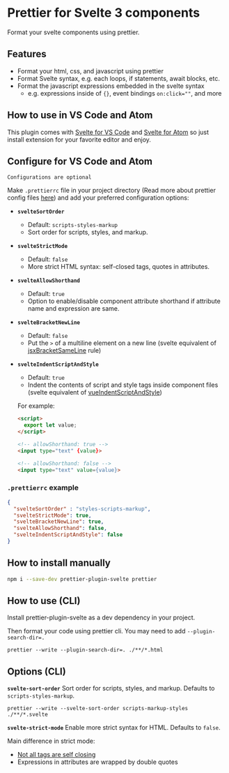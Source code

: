 # Prettier for Svelte 3 components

Format your svelte components using prettier.

## Features

-   Format your html, css, and javascript using prettier
-   Format Svelte syntax, e.g. each loops, if statements, await blocks, etc.
-   Format the javascript expressions embedded in the svelte syntax
    -   e.g. expressions inside of `{}`, event bindings `on:click=""`, and more

## How to use in VS Code and Atom
This plugin comes with [Svelte for VS Code](https://github.com/UnwrittenFun/svelte-vscode) and [Svelte for Atom](https://github.com/UnwrittenFun/svelte-atom) so just install extension for your favorite editor and enjoy.


## Configure for VS Code and Atom
``Configurations are optional``

Make `.prettierrc` file in your project directory (Read more about prettier config files [here](https://prettier.io/docs/en/configuration.html))
and add your preferred configuration options:


- **`svelteSortOrder`**
  - Default: `scripts-styles-markup`
  - Sort order for scripts, styles, and markup.

- **`svelteStrictMode`**
  - Default: `false`
  - More strict HTML syntax: self-closed tags, quotes in attributes.

- **`svelteAllowShorthand`**
  - Default: `true`
  - Option to enable/disable component attribute shorthand if attribute name and expression are same.
  
- **`svelteBracketNewLine`**
  - Default: `false`
  - Put the `>` of a multiline element on a new line (svelte equivalent of [jsxBracketSameLine](https://prettier.io/docs/en/options.html#jsx-brackets) rule)

- **`svelteIndentScriptAndStyle`**
  - Default: `true`
  - Indent the contents of script and style tags inside component files (svelte equivalent of [vueIndentScriptAndStyle](https://prettier.io/docs/en/options.html#vue-files-script-and-style-tags-indentation))

  For example:

  ```html
  <script>
    export let value;
  </script>

  <!-- allowShorthand: true -->
  <input type="text" {value}>

  <!-- allowShorthand: false -->
  <input type="text" value={value}>

  ```

### `.prettierrc` example

```json
{
  "svelteSortOrder" : "styles-scripts-markup",
  "svelteStrictMode": true,
  "svelteBracketNewLine": true,
  "svelteAllowShorthand": false,
  "svelteIndentScriptAndStyle": false
}
```


## How to install manually

```bash
npm i --save-dev prettier-plugin-svelte prettier
```

## How to use (CLI)

Install prettier-plugin-svelte as a dev dependency in your project.

Then format your code using prettier cli. You may need to add `--plugin-search-dir=.`

```
prettier --write --plugin-search-dir=. ./**/*.html
```

## Options (CLI)

**`svelte-sort-order`** Sort order for scripts, styles, and markup. Defaults to `scripts-styles-markup`.

```
prettier --write --svelte-sort-order scripts-markup-styles ./**/*.svelte
```

**`svelte-strict-mode`** Enable more strict syntax for HTML. Defaults to `false`.

Main difference in strict mode:

-   [Not all tags are self closing](http://xahlee.info/js/html5_non-closing_tag.html)
-   Expressions in attributes are wrapped by double quotes
